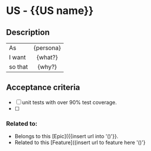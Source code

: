 # US - {{US name}}

## Description
|         |             |
| ------- | :---------: |
| As      | {persona}   |
| I want  | {what?}     |
| so that | {why?}      |

## Acceptance criteria
- [ ] unit tests with over 90% test coverage.
- [ ] 

### Related to:
- Belongs to this [Epic]({{insert url into '()'}}.
- Related to this [Feature]({insert url to feature here '()'}
